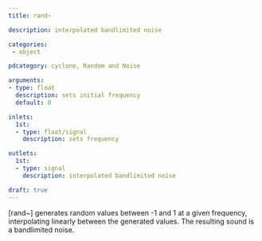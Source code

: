 ```yaml
---
title: rand~

description: interpolated bandlimited noise

categories:
 - object

pdcategory: cyclone, Random and Noise

arguments:
- type: float
  description: sets initial frequency
  default: 0

inlets:
  1st:
  - type: float/signal
    description: sets frequency

outlets:
  1st:
  - type: signal
    description: interpolated bandlimited noise

draft: true
---
```


[rand~] generates random values between -1 and 1 at a given frequency, interpolating linearly between the generated values. The resulting sound is a bandlimited noise.
